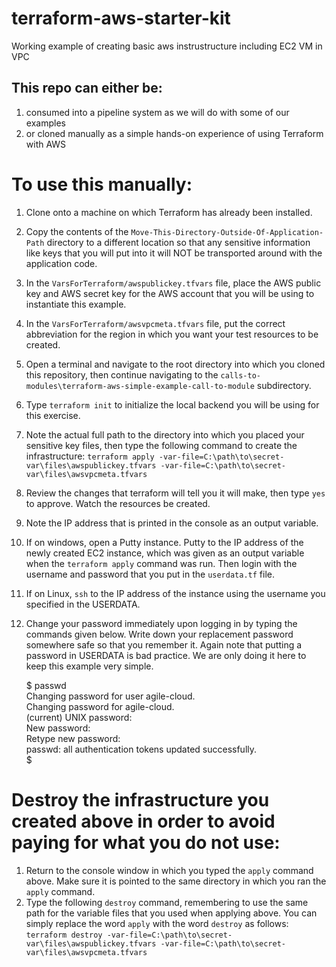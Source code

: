 # terraform-aws-starter-kit
Working example of creating basic aws instrustructure including EC2 VM in VPC  
    
##  This repo can either be:  
1.  consumed into a pipeline system as we will do with some of our examples  
2.  or cloned manually as a simple hands-on experience of using Terraform with AWS  
  
#  To use this manually:  
1.  Clone onto a machine on which Terraform has already been installed.  
2.  Copy the contents of the `Move-This-Directory-Outside-Of-Application-Path` directory to a different location so that any sensitive information like keys that you will put into it will NOT be transported around with the application code.  
3.  In the `VarsForTerraform/awspublickey.tfvars` file, place the AWS public key and AWS secret key for the AWS account that you will be using to instantiate this example.  
4.  In the `VarsForTerraform/awsvpcmeta.tfvars` file, put the correct abbreviation for the region in which you want your test resources to be created.  
5.  Open a terminal and navigate to the root directory into which you cloned this repository, then continue navigating to the `calls-to-modules\terraform-aws-simple-example-call-to-module` subdirectory.  
6.  Type `terraform init` to initialize the local backend you will be using for this exercise.  
7.  Note the actual full path to the directory into which you placed your sensitive key files, then type the following command to create the infrastructure: `terraform apply -var-file=C:\path\to\secret-var\files\awspublickey.tfvars -var-file=C:\path\to\secret-var\files\awsvpcmeta.tfvars`  
8.  Review the changes that terraform will tell you it will make, then type `yes` to approve.  Watch the resources be created.  
9.  Note the IP address that is printed in the console as an output variable.  
10.  If on windows, open a Putty instance.  Putty to the IP address of the newly created EC2 instance, which was given as an output variable when the `terraform apply` command was run.  Then login with the username and password that you put in the `userdata.tf` file.  
11.  If on Linux, `ssh` to the IP address of the instance using the username you specified in the USERDATA.  
13.  Change your password immediately upon logging in by typing the commands given below.  Write down your replacement password somewhere safe so that you remember it.  Again note that putting a password in USERDATA is bad practice.  We are only doing it here to keep this example very simple.  
    
        $ passwd  
        Changing password for user agile-cloud.  
        Changing password for agile-cloud.  
        (current) UNIX password:  
        New password:  
        Retype new password:  
        passwd: all authentication tokens updated successfully.  
        $  
      
#  Destroy the infrastructure you created above in order to avoid paying for what you do not use:  
1.  Return to the console window in which you typed the `apply` command above.  Make sure it is pointed to the same directory in which you ran the `apply` command.  
2.  Type the following `destroy` command, remembering to use the same path for the variable files that you used when applying above.  You can simply replace the word `apply` with the word `destroy`  as follows:  `terraform destroy -var-file=C:\path\to\secret-var\files\awspublickey.tfvars -var-file=C:\path\to\secret-var\files\awsvpcmeta.tfvars`    
  
